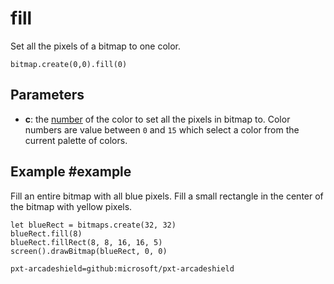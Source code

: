# fill

Set all the pixels of a bitmap to one color.

```sig
bitmap.create(0,0).fill(0)
```

## Parameters

* **c**: the [number](/types/number) of the color to set all the pixels in bitmap to. Color numbers are value between `0` and `15` which select a color from the current palette of colors.

## Example #example

Fill an entire bitmap with all blue pixels. Fill a small rectangle in the center of the bitmap with yellow pixels.

```blocks
let blueRect = bitmaps.create(32, 32)
blueRect.fill(8)
blueRect.fillRect(8, 8, 16, 16, 5)
screen().drawBitmap(blueRect, 0, 0)
```


```package
pxt-arcadeshield=github:microsoft/pxt-arcadeshield
```
